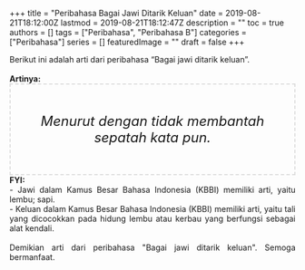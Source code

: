 +++
title = "Peribahasa Bagai Jawi Ditarik Keluan"
date = 2019-08-21T18:12:00Z
lastmod = 2019-08-21T18:12:47Z
description = ""
toc = true
authors = []
tags = ["Peribahasa", "Peribahasa B"]
categories = ["Peribahasa"]
series = []
featuredImage = ""
draft = false
+++

<div dir="ltr" style="text-align: left;" trbidi="on"><div style="text-align: justify;">Berikut ini adalah arti dari peribahasa “Bagai jawi ditarik keluan”.</div><br /><div style="text-align: justify;"><b>Artinya:</b></div><div style="border: 2px dashed #ddd; font-size: 24px; height: auto; margin: 0 auto; padding: 50px; text-align: center; width: auto;"><i>Menurut dengan tidak membantah sepatah kata pun.</i></div><div style="text-align: justify;"><b>FYI:</b><br />- Jawi dalam Kamus Besar Bahasa Indonesia (KBBI) memiliki arti, yaitu lembu; sapi.<br />- Keluan dalam Kamus Besar Bahasa Indonesia (KBBI) memiliki arti, yaitu tali yang dicocokkan pada hidung lembu atau kerbau yang berfungsi sebagai alat kendali.<br /><br /></div><div style="text-align: justify;">Demikian arti dari peribahasa "Bagai jawi ditarik keluan". Semoga bermanfaat.</div></div>
